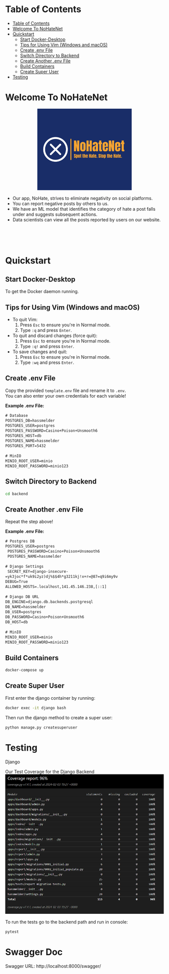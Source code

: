 # Table of Contents
- [Table of Contents](#table-of-contents)
- [Welcome To NoHateNet](#welcome-to-nohatenet)
- [Quickstart](#quickstart)
  - [Start Docker-Desktop](#start-docker-desktop)
  - [Tips for Using Vim (Windows and macOS)](#tips-for-using-vim-windows-and-macos)
  - [Create .env File](#create-env-file)
  - [Switch Directory to Backend](#switch-directory-to-backend)
  - [Create Another .env File](#create-another-env-file)
  - [Build Containers](#build-containers)
  - [Create Super User](#create-super-user)
- [Testing](#testing)


# Welcome To NoHateNet
<p align="center"><img src="frontend/public/assets/img/logo/blue-yellow-logo.png" width="300" alt="Logo"/></p>

- Our app, NoHate, strives to eliminate negativity on social platforms.
- You can report negative posts by others to us.
- We have an ML model that identifies the category of hate a post falls under and suggests subsequent actions.
- Data scientists can view all the posts reported by users on our website.

<br/>
<br/>
<br/>

# Quickstart

## Start Docker-Desktop
   To get the Docker daemon running.


## Tips for Using Vim (Windows and macOS)
   - To quit Vim:
     1. Press `Esc` to ensure you're in Normal mode.
     2. Type `:q` and press `Enter`.
   - To quit and discard changes (force quit):
     1. Press `Esc` to ensure you're in Normal mode.
     2. Type `:q!` and press `Enter`.
   - To save changes and quit:
     1. Press `Esc` to ensure you're in Normal mode.
     2. Type `:wq` and press `Enter`.

## Create .env File
   Copy the provided `template.env` file and rename it to `.env`. 
   <br/>You can also enter your own credentials for each variable!

   **Example .env File:**
   ```dotenv
   # Database
   POSTGRES_DB=hassmelder
   POSTGRES_USER=postgres
   POSTGRES_PASSWORD=Casino+Poison+Unsmooth6
   POSTGRES_HOST=db
   POSTGRES_NAME=hassmelder
   POSTGRES_PORT=5432

   # MinIO
   MINIO_ROOT_USER=minio
   MINIO_ROOT_PASSWORD=minio123
   ```

## Switch Directory to Backend
   ``` bash
   cd backend
   ```

## Create Another .env File
   Repeat the step above!

   **Example .env File:**
   ```dotenv
   # Postgres DB
   POSTGRES_USER=postgres
	POSTGRES_PASSWORD=Casino+Poison+Unsmooth6
	POSTGRES_NAME=hassmelder

   # Django Settings
	SECRET_KEY=django-insecure-=yk3joc*f*uk9i2yz)dj%$$4h*g3211kj!x+r=@87=q9i6my9v
   DEBUG=True
   ALLOWED_HOSTS=.localhost,141.45.146.238,[::1]

   # Django DB URL
   DB_ENGINE=django.db.backends.postgresql
   DB_NAME=hassmelder
   DB_USER=postgres
   DB_PASSWORD=Casino+Poison+Unsmooth6
   DB_HOST=db

   # MinIO
   MINIO_ROOT_USER=minio
   MINIO_ROOT_PASSWORD=minio123
   ```

## Build Containers 
   ``` bash
   docker-compose up
   ```

## Create Super User
   First enter the django container by running:
   ``` bash
   docker exec -it django bash 
   ```

   Then run the django method to create a super user:
   ``` bash
   python manage.py createsuperuser
   ```

# Testing

   Django
   <br/>

   Our Test Coverage for the Django Backend <br />
   <img src="test_coverage/Coverage_2024-02-03.png" width="600" alt="Test Coverage Django"/>

   To run the tests go to the backend path and run in console:
   ``` bash
   pytest
   ```
# Swagger Doc

   Swagger URL: http://localhost:8000/swagger/

